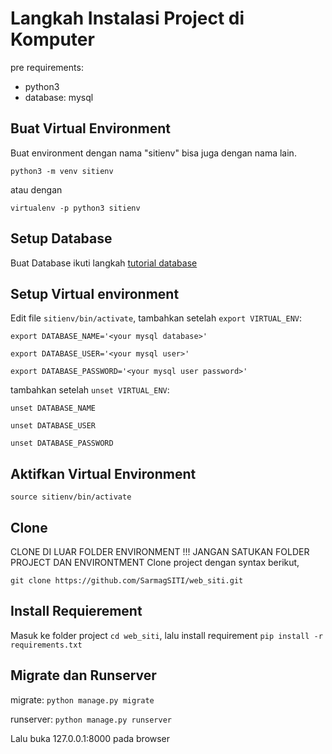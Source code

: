 # Langkah Instalasi Project di Komputer
pre requirements:
* python3
* database: mysql

## Buat Virtual Environment
Buat environment dengan nama "sitienv" bisa juga dengan nama lain.

`python3 -m venv sitienv`

atau dengan

`virtualenv -p python3 sitienv`

## Setup Database
Buat Database ikuti langkah [tutorial database](http://www.digitalocean.com/community/tutorials/how-to-use-mysql-or-mariadb-with-your-django-application-on-ubuntu-14-04)

## Setup Virtual environment

Edit file `sitienv/bin/activate`, tambahkan setelah `export VIRTUAL_ENV`:

`export DATABASE_NAME='<your mysql database>'`

`export DATABASE_USER='<your mysql user>'`

`export DATABASE_PASSWORD='<your mysql user password>'`

tambahkan setelah `unset VIRTUAL_ENV`:

`unset DATABASE_NAME`

`unset DATABASE_USER`

`unset DATABASE_PASSWORD`


## Aktifkan Virtual Environment

`source sitienv/bin/activate`


## Clone
CLONE DI LUAR FOLDER ENVIRONMENT !!! JANGAN SATUKAN FOLDER PROJECT DAN ENVIRONTMENT
Clone project dengan syntax berikut,

`git clone https://github.com/SarmagSITI/web_siti.git `

## Install Requierement
Masuk ke folder project `cd web_siti`, lalu install requirement `pip install -r requirements.txt`

## Migrate dan Runserver
migrate: `python manage.py migrate`

runserver: `python manage.py runserver`

Lalu buka 127.0.0.1:8000 pada browser
